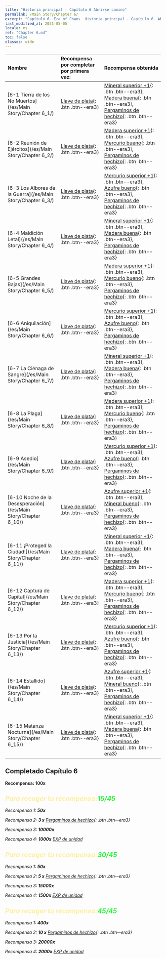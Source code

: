 ```yaml
---
title: "Historia principal - Capítulo 6 Abrirse camino"
permalink: /Main Story/Chapter 6/
excerpt: "Capítulo 6. Era of Chaos  Historia principal - Capítulo 6. Abrirse camino"
last_modified_at: 2021-05-05
locale: es
ref: "Chapter 6.md"
toc: false
classes: wide
---
```


  | Nombre |  Recompensa por completar por primera vez: | Recompensa obtenida |
  |:------------|:------------|:------------| 
  | [6-1 Tierra de los No Muertos](/es/Main Story/Chapter 6_1/) | [Llave de plata](/ItemsES/con_693/){: .btn .btn--era3} | [Mineral superior +1](/ItemsES/mat_19/){: .btn .btn--era3}, [Madera buena](/ItemsES/mat_13/){: .btn .btn--era3}, [Pergaminos de hechizo](/ItemsES/con_694/){: .btn .btn--era3} |
  | [6-2 Reunión de Ejércitos](/es/Main Story/Chapter 6_2/) | [Llave de plata](/ItemsES/con_693/){: .btn .btn--era3} | [Madera superior +1](/ItemsES/mat_20/){: .btn .btn--era3}, [Mercurio bueno](/ItemsES/mat_14/){: .btn .btn--era3}, [Pergaminos de hechizo](/ItemsES/con_694/){: .btn .btn--era3} |
  | [6-3 Los Albores de la Guerra](/es/Main Story/Chapter 6_3/) | [Llave de plata](/ItemsES/con_693/){: .btn .btn--era3} | [Mercurio superior +1](/ItemsES/mat_21/){: .btn .btn--era3}, [Azufre bueno](/ItemsES/mat_15/){: .btn .btn--era3}, [Pergaminos de hechizo](/ItemsES/con_694/){: .btn .btn--era3} |
  | [6-4 Maldición Letal](/es/Main Story/Chapter 6_4/) | [Llave de plata](/ItemsES/con_693/){: .btn .btn--era3} | [Mineral superior +1](/ItemsES/mat_19/){: .btn .btn--era3}, [Madera buena](/ItemsES/mat_13/){: .btn .btn--era3}, [Pergaminos de hechizo](/ItemsES/con_694/){: .btn .btn--era3} |
  | [6-5 Grandes Bajas](/es/Main Story/Chapter 6_5/) | [Llave de plata](/ItemsES/con_693/){: .btn .btn--era3} | [Madera superior +1](/ItemsES/mat_20/){: .btn .btn--era3}, [Mercurio bueno](/ItemsES/mat_14/){: .btn .btn--era3}, [Pergaminos de hechizo](/ItemsES/con_694/){: .btn .btn--era3} |
  | [6-6 Aniquilación](/es/Main Story/Chapter 6_6/) | [Llave de plata](/ItemsES/con_693/){: .btn .btn--era3} | [Mercurio superior +1](/ItemsES/mat_21/){: .btn .btn--era3}, [Azufre bueno](/ItemsES/mat_15/){: .btn .btn--era3}, [Pergaminos de hechizo](/ItemsES/con_694/){: .btn .btn--era3} |
  | [6-7 La Ciénaga de Sangre](/es/Main Story/Chapter 6_7/) | [Llave de plata](/ItemsES/con_693/){: .btn .btn--era3} | [Mineral superior +1](/ItemsES/mat_19/){: .btn .btn--era3}, [Madera buena](/ItemsES/mat_13/){: .btn .btn--era3}, [Pergaminos de hechizo](/ItemsES/con_694/){: .btn .btn--era3} |
  | [6-8 La Plaga](/es/Main Story/Chapter 6_8/) | [Llave de plata](/ItemsES/con_693/){: .btn .btn--era3} | [Madera superior +1](/ItemsES/mat_20/){: .btn .btn--era3}, [Mercurio bueno](/ItemsES/mat_14/){: .btn .btn--era3}, [Pergaminos de hechizo](/ItemsES/con_694/){: .btn .btn--era3} |
  | [6-9 Asedio](/es/Main Story/Chapter 6_9/) | [Llave de plata](/ItemsES/con_693/){: .btn .btn--era3} | [Mercurio superior +1](/ItemsES/mat_21/){: .btn .btn--era3}, [Azufre bueno](/ItemsES/mat_15/){: .btn .btn--era3}, [Pergaminos de hechizo](/ItemsES/con_694/){: .btn .btn--era3} |
  | [6-10 Noche de la Desesperación](/es/Main Story/Chapter 6_10/) | [Llave de plata](/ItemsES/con_693/){: .btn .btn--era3} | [Azufre superior +1](/ItemsES/mat_22/){: .btn .btn--era3}, [Mineral bueno](/ItemsES/mat_12/){: .btn .btn--era3}, [Pergaminos de hechizo](/ItemsES/con_694/){: .btn .btn--era3} |
  | [6-11 ¡Proteged la Ciudad!](/es/Main Story/Chapter 6_11/) | [Llave de plata](/ItemsES/con_693/){: .btn .btn--era3} | [Mineral superior +1](/ItemsES/mat_19/){: .btn .btn--era3}, [Madera buena](/ItemsES/mat_13/){: .btn .btn--era3}, [Pergaminos de hechizo](/ItemsES/con_694/){: .btn .btn--era3} |
  | [6-12 Captura de Capital](/es/Main Story/Chapter 6_12/) | [Llave de plata](/ItemsES/con_693/){: .btn .btn--era3} | [Madera superior +1](/ItemsES/mat_20/){: .btn .btn--era3}, [Mercurio bueno](/ItemsES/mat_14/){: .btn .btn--era3}, [Pergaminos de hechizo](/ItemsES/con_694/){: .btn .btn--era3} |
  | [6-13 Por la Justicia](/es/Main Story/Chapter 6_13/) | [Llave de plata](/ItemsES/con_693/){: .btn .btn--era3} | [Mercurio superior +1](/ItemsES/mat_21/){: .btn .btn--era3}, [Azufre bueno](/ItemsES/mat_15/){: .btn .btn--era3}, [Pergaminos de hechizo](/ItemsES/con_694/){: .btn .btn--era3} |
  | [6-14 Estallido](/es/Main Story/Chapter 6_14/) | [Llave de plata](/ItemsES/con_693/){: .btn .btn--era3} | [Azufre superior +1](/ItemsES/mat_22/){: .btn .btn--era3}, [Mineral bueno](/ItemsES/mat_12/){: .btn .btn--era3}, [Pergaminos de hechizo](/ItemsES/con_694/){: .btn .btn--era3} |
  | [6-15 Matanza Nocturna](/es/Main Story/Chapter 6_15/) | [Llave de plata](/ItemsES/con_693/){: .btn .btn--era3} | [Mineral superior +1](/ItemsES/mat_19/){: .btn .btn--era3}, [Madera buena](/ItemsES/mat_13/){: .btn .btn--era3}, [Pergaminos de hechizo](/ItemsES/con_694/){: .btn .btn--era3} |


## Completado Capítulo 6

 **Recompensa:**  **100x** <i class="fas fa-gem"/>



## <span style="color: #ffeea0">Para recoger tu recompensa:</span><span style="color: #27f73a">15/45</span>

 Recompensa 1:  **50x** <i class="fas fa-gem"/>

 Recompensa 2: **3 x** [Pergaminos de hechizo](/ItemsES/con_694/){: .btn .btn--era3}

 Recompensa 3:  **10000x** <i class="fas fa-coins"/>

 Recompensa 4:  **1000x** [EXP de unidad](/ItemsES/con_902/)



## <span style="color: #ffeea0">Para recoger tu recompensa:</span><span style="color: #27f73a">30/45</span>

 Recompensa 1:  **50x** <i class="fas fa-gem"/>

 Recompensa 2: **5 x** [Pergaminos de hechizo](/ItemsES/con_694/){: .btn .btn--era3}

 Recompensa 3:  **15000x** <i class="fas fa-coins"/>

 Recompensa 4:  **1500x** [EXP de unidad](/ItemsES/con_902/)



## <span style="color: #ffeea0">Para recoger tu recompensa:</span><span style="color: #27f73a">45/45</span>

 Recompensa 1:  **400x** <i class="fas fa-gem"/>

 Recompensa 2: **10 x** [Pergaminos de hechizo](/ItemsES/con_694/){: .btn .btn--era3}

 Recompensa 3:  **20000x** <i class="fas fa-coins"/>

 Recompensa 4:  **2000x** [EXP de unidad](/ItemsES/con_902/)

